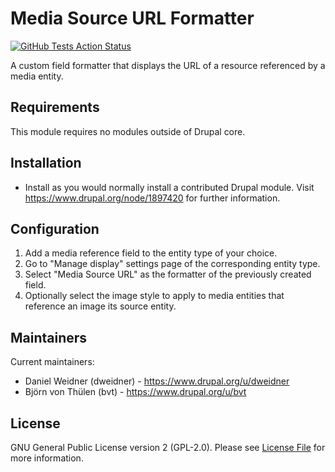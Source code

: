 # Media Source URL Formatter

[![GitHub Tests Action Status](https://github.com/hksagentur/drupal-media-source-url-formatter/actions/workflows/test.yml/badge.svg)](https://github.com/hksagentur/drupal-media-source-url-formatter/actions?query=workflow%3Atest+branch%3Amain)

A custom field formatter that displays the URL of a resource referenced by a media entity.

## Requirements

This module requires no modules outside of Drupal core.

## Installation

- Install as you would normally install a contributed Drupal module. Visit <https://www.drupal.org/node/1897420> for further information.

## Configuration

1. Add a media reference field to the entity type of your choice.
2. Go to "Manage display" settings page of the corresponding entity type.
3. Select "Media Source URL" as the formatter of the previously created field.
4. Optionally select the image style to apply to media entities that reference an image its source entity.

## Maintainers

Current maintainers:

- Daniel Weidner (dweidner) - <https://www.drupal.org/u/dweidner>
- Björn von Thülen (bvt) - <https://www.drupal.org/u/bvt>

## License

GNU General Public License version 2 (GPL-2.0). Please see [License File](LICENSE.txt) for more information.
